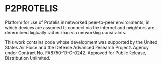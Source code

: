 # P2PROTELIS

Platform for use of Protelis in networked peer-to-peer environments, 
in which devices are assumed to connect via the internet and neighbors
are determined logically rather than via networking constraints.

This work contains code whose development was supported by the United
States Air Force and the Defense Advanced Research Projects Agency
under Contract No. FA8750-10-C-0242.  Approved for Public Release,
Distribution Unlimited.
